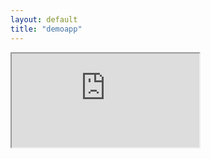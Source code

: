 ```yaml
---
layout: default
title: "demoapp"
---
```


<style>
    .container {
        width: 100%;
        height: 100vh; /* Set the container height to 100% of viewport height */
    }
    .iframe-wrapper {
        width: 100%;
        height: 100%; /* Set iframe height to 100% of its container */
    }
</style>

<div class="container">
    <div class="iframe-wrapper">
        <iframe src=https://nimaboscarino-hotdog-gradio.hf.space"></iframe>
    </div>
</div>


